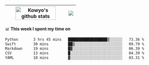 | <a href="https://github.com/anuraghazra/github-readme-stats"><img width="85%" src="https://github-readme-stats.vercel.app/api?username=kowyo&show_icons=true&hide_border=true&theme=transparent" alt="Kowyo's github stats" /></a> | <a href="https://github.com/anuraghazra/github-readme-stats"><img align="center" src="https://github-readme-stats.vercel.app/api/top-langs/?username=kowyo&exclude_repo=Engineering-Competition-Robot,mobile-robot&hide=c,assembly,shaderlab,hlsl,mathematica,cmake&layout=compact&hide_border=true&theme=transparent" /></a> |
| ------------- | ------------- |

📊 **This week I spent my time on**
<!--START_SECTION:waka-->

```txt
Python       3 hrs 45 mins   ██████████████████▒░░░░░░   73.36 %
Swift        30 mins         ██▒░░░░░░░░░░░░░░░░░░░░░░   09.79 %
Markdown     19 mins         █▓░░░░░░░░░░░░░░░░░░░░░░░   06.39 %
CSV          13 mins         █░░░░░░░░░░░░░░░░░░░░░░░░   04.39 %
YAML         10 mins         ▓░░░░░░░░░░░░░░░░░░░░░░░░   03.31 %
```

<!--END_SECTION:waka-->
